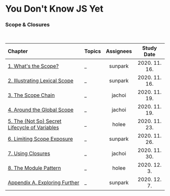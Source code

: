 # You Don't Know JS Yet

### Scope & Closures

<br>

| Chapter | Topics | Assignees | Study Date | 
|:---|:---|:---:|:---:|
| [1. What's the Scope?](./1_Whats_the_Scope.md) | _ | sunpark | 2020. 11. 16. |
| [2. Illustrating Lexical Scope](./2_Illustrating_Lexical_Scope.md) | _ | sunpark | 2020. 11. 16. |
| [3. The Scope Chain](./3_The_Scope_Chain.md) | _ | jachoi | 2020. 11. 19. |
| [4. Around the Global Scope](./4_Around_the_Global_Scope.md) | _ | jachoi | 2020. 11. 19. |
| [5. The (Not So) Secret Lifecycle of Variables](./5_The_Not_So_Secret_Lifecycle_of_Variables.md) | _ | holee | 2020. 11. 23. |
| [6. Limiting Scope Exposure](./6_Limiting_Scope_Exposure.md) | _ | sunpark | 2020. 11. 26. |
| [7. Using Closures](./7_Using_Closures.md) | _ | jachoi | 2020. 11. 30. |
| [8. The Module Pattern](./8_The_Module_Pattern.md) | _ | holee | 2020. 12. 3. |
| [Appendix A. Exploring Further](./Appendix_A_Exploring_Further.md) | _ | sunpark | 2020. 12. 7. |
